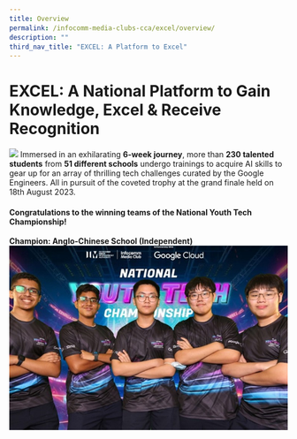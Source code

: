 ```yaml
---
title: Overview
permalink: /infocomm-media-clubs-cca/excel/overview/
description: ""
third_nav_title: "EXCEL: A Platform to Excel"
---
```

# EXCEL: A National Platform to Gain Knowledge, Excel &amp; Receive Recognition


![](/images/NYTC2023/nytc%20web%20banner.png)
Immersed in an exhilarating **6-week journey**, more than **230 talented students** from **51 different schools** undergo trainings to acquire AI skills to gear up for an array of thrilling tech challenges curated by the Google Engineers. All in pursuit of the coveted trophy at the grand finale held on 18th August 2023.

#### **Congratulations to the winning teams of the National Youth Tech Championship!**

**Champion: Anglo-Chinese School (Independent)**
![](/images/NYTC2023/champion%20-%20anglo-chinese%20school%20(independent).jpg)

